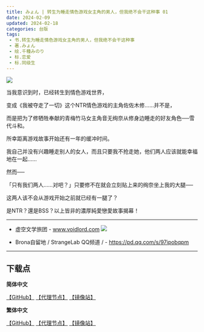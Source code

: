 ```yaml
---
title: みょん | 转生为睡走情色游戏女主角的男人，但我绝不会干这种事 01
date: 2024-02-09
updated: 2024-02-18
categories: 台版
tags: 
 - 书.转生为睡走情色游戏女主角的男人，但我绝不会干这种事
 - 著.みょん
 - 绘.千種みのり
 - 标.恋爱
 - 标.同级生
---
```


![](https://cdn.shopifycdn.net/s/files/1/0613/7030/2681/files/1_1d54a57f-af2f-40ba-a29a-601db151705b_592x878.jpg)

当我意识到时，已经转生到情色游戏世界，

变成《我被夺走了一切》这个NTR情色游戏的主角佐佐木修……并不是，

而是把为了修牺牲奉献的青梅竹马女主角音无绚奈从修身边睡走的好友角色──雪代斗和。

所幸距离游戏故事开始还有一年的缓冲时间。

我自己并没有兴趣睡走别人的女人，而且只要我不抢走她，他们两人应该就能幸福地在一起……

然而──

「只有我们两人……对吧？」只要修不在就会立刻贴上来的绚奈坐上我的大腿──

这两人该不会从游戏开始之前就已经有一腿了？

是NTR？還是BSS？以上皆非的濃厚純愛戀愛故事揭幕！

---

- 虚空文学旅团 -
www.voidlord.com
![](https://jsd.cdn.zzko.cn/gh/Minami926494/EPUB-COVER@main/logo.webp)

- Brona自留地 / StrangeLab QQ频道 / -
https://pd.qq.com/s/97ipobqpm

---

## 下载点

**简体中文**

[【GitHub】](https://raw.githubusercontent.com/qtqtEricChiu/LightSnacks/master/pages/source/24/02/18/t102/%5B%E3%81%BF%E3%82%87%E3%82%93%5D.%E8%BD%AC%E7%94%9F%E4%B8%BA%E7%9D%A1%E8%B5%B0%E6%83%85%E8%89%B2%E6%B8%B8%E6%88%8F%E5%A5%B3%E4%B8%BB%E8%A7%92%E7%9A%84%E7%94%B7%E4%BA%BA%EF%BC%8C%E4%BD%86%E6%88%91%E7%BB%9D%E4%B8%8D%E4%BC%9A%E5%B9%B2%E8%BF%99%E7%A7%8D%E4%BA%8B.01.epub) [【代理节点】](https://mirror.ghproxy.com/https://github.com/qtqtEricChiu/LightSnacks/raw/master/pages/source/24/02/18/t102/%5B%E3%81%BF%E3%82%87%E3%82%93%5D.%E8%BD%AC%E7%94%9F%E4%B8%BA%E7%9D%A1%E8%B5%B0%E6%83%85%E8%89%B2%E6%B8%B8%E6%88%8F%E5%A5%B3%E4%B8%BB%E8%A7%92%E7%9A%84%E7%94%B7%E4%BA%BA%EF%BC%8C%E4%BD%86%E6%88%91%E7%BB%9D%E4%B8%8D%E4%BC%9A%E5%B9%B2%E8%BF%99%E7%A7%8D%E4%BA%8B.01.epub) [【镜像站】](https://hub.nuaa.cf/qtqtEricChiu/LightSnacks/raw/master/pages/source/24/02/18/t102/%5B%E3%81%BF%E3%82%87%E3%82%93%5D.%E8%BD%AC%E7%94%9F%E4%B8%BA%E7%9D%A1%E8%B5%B0%E6%83%85%E8%89%B2%E6%B8%B8%E6%88%8F%E5%A5%B3%E4%B8%BB%E8%A7%92%E7%9A%84%E7%94%B7%E4%BA%BA%EF%BC%8C%E4%BD%86%E6%88%91%E7%BB%9D%E4%B8%8D%E4%BC%9A%E5%B9%B2%E8%BF%99%E7%A7%8D%E4%BA%8B.01.epub)

**繁体中文**

[【GitHub】](https://raw.githubusercontent.com/qtqtEricChiu/LightSnacks/master/pages/source/24/02/18/t102/%5B%E3%81%BF%E3%82%87%E3%82%93%5D.%E8%BD%89%E7%94%9F%E7%82%BA%E7%9D%A1%E8%B5%B0%E6%83%85%E8%89%B2%E9%81%8A%E6%88%B2%E5%A5%B3%E4%B8%BB%E8%A7%92%E7%9A%84%E7%94%B7%E4%BA%BA%EF%BC%8C%E4%BD%86%E6%88%91%E7%B5%95%E4%B8%8D%E6%9C%83%E5%B9%B9%E9%80%99%E7%A8%AE%E4%BA%8B.01.epub) [【代理节点】](https://mirror.ghproxy.com/https://github.com/qtqtEricChiu/LightSnacks/raw/master/pages/source/24/02/18/t102/%5B%E3%81%BF%E3%82%87%E3%82%93%5D.%E8%BD%89%E7%94%9F%E7%82%BA%E7%9D%A1%E8%B5%B0%E6%83%85%E8%89%B2%E9%81%8A%E6%88%B2%E5%A5%B3%E4%B8%BB%E8%A7%92%E7%9A%84%E7%94%B7%E4%BA%BA%EF%BC%8C%E4%BD%86%E6%88%91%E7%B5%95%E4%B8%8D%E6%9C%83%E5%B9%B9%E9%80%99%E7%A8%AE%E4%BA%8B.01.epub) [【镜像站】](https://hub.nuaa.cf/qtqtEricChiu/LightSnacks/raw/master/pages/source/24/02/18/t102/%5B%E3%81%BF%E3%82%87%E3%82%93%5D.%E8%BD%89%E7%94%9F%E7%82%BA%E7%9D%A1%E8%B5%B0%E6%83%85%E8%89%B2%E9%81%8A%E6%88%B2%E5%A5%B3%E4%B8%BB%E8%A7%92%E7%9A%84%E7%94%B7%E4%BA%BA%EF%BC%8C%E4%BD%86%E6%88%91%E7%B5%95%E4%B8%8D%E6%9C%83%E5%B9%B9%E9%80%99%E7%A8%AE%E4%BA%8B.01.epub)